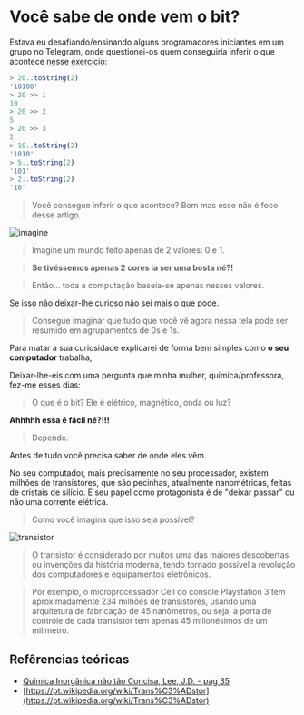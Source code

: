 # Você sabe de onde vem o bit?

Estava eu desafiando/ensinando alguns programadores iniciantes em um grupo no Telegram, onde questionei-os quem conseguiria inferir o que acontece [nesse exercício](https://github.com/Webschool-io/JavaScript-Obrigatorio/blob/master/docs/bitwise.md):

```js
> 20..toString(2)
'10100'
> 20 >> 1
10
> 20 >> 2
5
> 20 >> 3
2
> 10..toString(2)
'1010'
> 5..toString(2)
'101'
> 2..toString(2)
'10'
``` 

> Você consegue inferir o que acontece? Bom mas esse não é foco desse artigo.

![imagine](http://www.localfoodscampus.com/explore/wp-content/uploads/2015/05/imagine.jpg)

> Imagine um mundo feito apenas de 2 valores: 0 e 1.

> **Se tivéssemos apenas 2 cores ia ser uma bosta né?!**

> Então... toda a computação baseia-se apenas nesses valores.

Se isso não deixar-lhe curioso não sei mais o que pode.

> Consegue imaginar que tudo que você vê agora nessa tela pode ser resumido em agrupamentos de 0s e 1s.

Para matar a sua curiosidade explicarei de forma bem simples como **o seu computador** trabalha, 

Deixar-lhe-eis com uma pergunta que minha mulher, química/professora, fez-me esses dias:

> O que é o bit? Ele é elétrico, magnético, onda ou luz?

**Ahhhhh essa é fácil né?!!!**

> Depende.

Antes de tudo você precisa saber de onde eles vêm. 

No seu computador, mais precisamente no seu processador, existem milhões de transistores, que são pecinhas, atualmente nanométricas, feitas de cristais de silício. E seu papel como protagonista é de "deixar passar" ou não uma corrente elétrica.

> Como você imagina que isso seja possível?

![transistor](http://www.tandyonline.co.uk/media/catalog/product/cache/1/image/9df78eab33525d08d6e5fb8d27136e95/b/c/bc635-transistor.png)

> O transistor é considerado por muitos uma das maiores descobertas ou invenções da história moderna, tendo tornado possível a revolução dos computadores e equipamentos eletrônicos. 

> Por exemplo, o microprocessador Cell do console Playstation 3 tem aproximadamente 234 milhões de transistores, usando uma arquitetura de fabricação de 45 nanômetros, ou seja, a porta de controle de cada transistor tem apenas 45 milionésimos de um milímetro.


## Refêrencias teóricas

- [Química Inorgânica não tão Concisa, Lee, J.D. - pag 35]() 
- [https://pt.wikipedia.org/wiki/Trans%C3%ADstor](https://pt.wikipedia.org/wiki/Trans%C3%ADstor)
